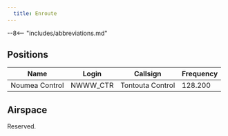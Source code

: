 ```yaml
---
  title: Enroute
---
```


--8<-- "includes/abbreviations.md"

## Positions

| Name                    | Login     | Callsign         | Frequency |
| ----------------------- | --------- | ---------------- | --------- |
| Noumea Control| 	NWWW_CTR| 	Tontouta Control	| 128.200| 

## Airspace

Reserved.